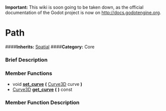 **Important:** This wiki is soon going to be taken down, as the official documentation of the Godot project is now on http://docs.godotengine.org.

#  Path  
####**Inherits:** [Spatial](class_spatial)
####**Category:** Core

###  Brief Description  


###  Member Functions 
  * void  **[set&#95;curve](#set_curve)**  **(** [Curve3D](class_curve3d) curve  **)**
  * [Curve3D](class_curve3d)  **[get&#95;curve](#get_curve)**  **(** **)** const

###  Member Function Description  
